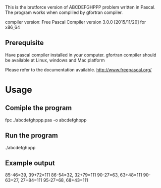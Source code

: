This is the brutforce version of ABCDEFGHPPP problem written in Pascal.
The program works when compliled by gfortran compiler.

compiler version: Free Pascal Compiler version 3.0.0 [2015/11/20] for x86_64

Prerequisite
-------------------

Have pascal compiler installed in your computer.
gfortran compiler should be available at Linux, windows and Mac platform

Please refer to the documentation available.
http://www.freepascal.org/
    
Usage
=========

Comiple the program
-------------------
fpc ./abcdefghppp.pas -o abcdefghppp

Run the program
-------------------
./abcdefghppp


Example output
------------------
85-46=39, 39+72=111
86-54=32, 32+79=111
90-27=63, 63+48=111
90-63=27, 27+84=111
95-27=68, 68+43=111
